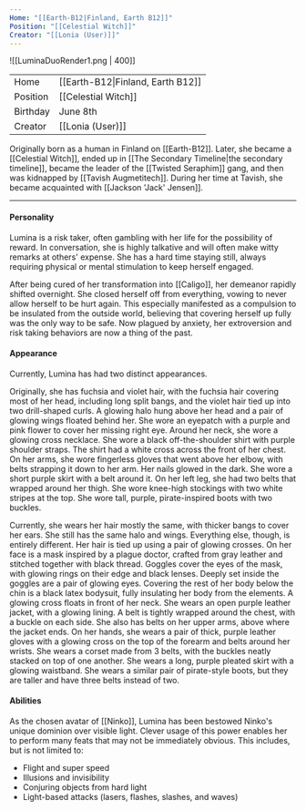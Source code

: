 ```yaml
---
Home: "[[Earth-B12|Finland, Earth B12]]"
Position: "[[Celestial Witch]]"
Creator: "[[Lonia (User)]]"
---
```

![[LuminaDuoRender1.png | 400]]

|          |                                   |
| -------- | --------------------------------- |
| Home     | [[Earth-B12\|Finland, Earth B12]] |
| Position | [[Celestial Witch]]               |
| Birthday | June 8th                          |
| Creator  | [[Lonia (User)]]                         |

Originally born as a human in Finland on [[Earth-B12]]. Later, she became a [[Celestial Witch]], ended up in [[The Secondary Timeline|the secondary timeline]], became the leader of the [[Twisted Seraphim]] gang, and then was kidnapped by [[Tavish Augmetitech]]. During her time at Tavish, she became acquainted with [[Jackson 'Jack' Jensen]].

--- 
#### Personality
Lumina is a risk taker, often gambling with her life for the possibility of reward. In conversation, she is highly talkative and will often make witty remarks at others' expense. She has a hard time staying still, always requiring physical or mental stimulation to keep herself engaged.

After being cured of her transformation into [[Caligo]], her demeanor rapidly shifted overnight. She closed herself off from everything, vowing to never allow herself to be hurt again. This especially manifested as a compulsion to be insulated from the outside world, believing that covering herself up fully was the only way to be safe. Now plagued by anxiety, her extroversion and risk taking behaviors are now a thing of the past.

#### Appearance
Currently, Lumina has had two distinct appearances.
 
Originally, she has fuchsia and violet hair, with the fuchsia hair covering most of her head, including long split bangs, and the violet hair tied up into two drill-shaped curls. A glowing halo hung above her head and a pair of glowing wings floated behind her. She wore an eyepatch with a purple and pink flower to cover her missing right eye. 
Around her neck, she wore a glowing cross necklace. She wore a black off-the-shoulder shirt with purple shoulder straps. The shirt had a white cross across the front of her chest. On her arms, she wore fingerless gloves that went above her elbow, with belts strapping it down to her arm. Her nails glowed in the dark. She wore a short purple skirt with a belt around it. On her left leg, she had two belts that wrapped around her thigh. She wore knee-high stockings with two white stripes at the top. She wore tall, purple, pirate-inspired boots with two buckles. 

Currently, she wears her hair mostly the same, with thicker bangs to cover her ears. She still has the same halo and wings. Everything else, though, is entirely different. Her hair is tied up using a pair of glowing crosses. On her face is a mask inspired by a plague doctor, crafted from gray leather and stitched together with black thread. Goggles cover the eyes of the mask, with glowing rings on their edge and black lenses. Deeply set inside the goggles are a pair of glowing eyes. Covering the rest of her body below the chin is a black latex bodysuit, fully insulating her body from the elements. A glowing cross floats in front of her neck. She wears an open purple leather jacket, with a glowing lining. A belt is tightly wrapped around the chest, with a buckle on each side. She also has belts on her upper arms, above where the jacket ends. On her hands, she wears a pair of thick, purple leather gloves with a glowing cross on the top of the forearm and belts around her wrists. She wears a corset made from 3 belts, with the buckles neatly stacked on top of one another. She wears a long, purple pleated skirt with a glowing waistband. She wears a similar pair of pirate-style boots, but they are taller and have three belts instead of two.

#### Abilities
As the chosen avatar of [[Ninko]], Lumina has been bestowed Ninko's unique dominion over visible light. Clever usage of this power enables her to perform many feats that may not be immediately obvious. This includes, but is not limited to:  
- Flight and super speed
- Illusions and invisibility
- Conjuring objects from hard light
- Light-based attacks (lasers, flashes, slashes, and waves)